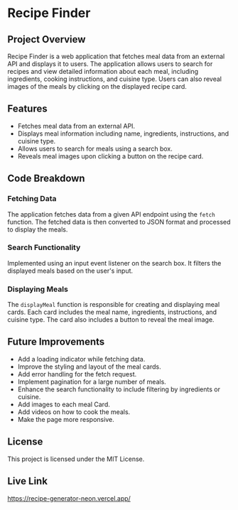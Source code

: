# Recipe Finder

## Project Overview

Recipe Finder is a web application that fetches meal data from an external API and displays it to users. The application allows users to search for recipes and view detailed information about each meal, including ingredients, cooking instructions, and cuisine type. Users can also reveal images of the meals by clicking on the displayed recipe card.

## Features

- Fetches meal data from an external API.
- Displays meal information including name, ingredients, instructions, and cuisine type.
- Allows users to search for meals using a search box.
- Reveals meal images upon clicking a button on the recipe card.

## Code Breakdown

### Fetching Data

The application fetches data from a given API endpoint using the `fetch` function. The fetched data is then converted to JSON format and processed to display the meals.

### Search Functionality
 Implemented using an input event listener on the search box. It filters the displayed meals based on the user's input.

### Displaying Meals
 The `displayMeal` function is responsible for creating and displaying meal cards. Each card includes the meal name, ingredients, instructions, and cuisine type. The card also includes a button to reveal the meal image.

## Future Improvements
- Add a loading indicator while fetching data.
- Improve the styling and layout of the meal cards.
- Add error handling for the fetch request.
- Implement pagination for a large number of meals.
- Enhance the search functionality to include filtering by ingredients or cuisine.
- Add images to each meal Card.
- Add videos on how to cook the meals.
- Make the page more responsive.

## License
This project is licensed under the MIT License.

## Live Link
https://recipe-generator-neon.vercel.app/